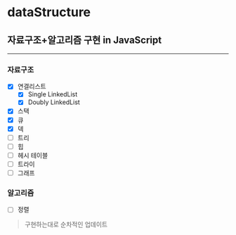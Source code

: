 # dataStructure

## 자료구조+알고리즘 구현 in JavaScript

---

### 자료구조

- [x] 연결리스트
  - [x] Single LinkedList
  - [x] Doubly LinkedList
- [x] 스택
- [x] 큐
- [x] 덱
- [ ] 트리
- [ ] 힙
- [ ] 헤시 테이블
- [ ] 트라이
- [ ] 그래프

### 알고리즘

- [ ] 정렬

> 구현하는대로 순차적인 업데이트
